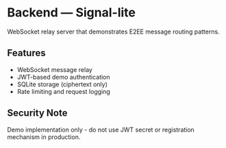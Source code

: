 # Backend — Signal-lite

WebSocket relay server that demonstrates E2EE message routing patterns.

## Features
- WebSocket message relay
- JWT-based demo authentication
- SQLite storage (ciphertext only)
- Rate limiting and request logging

## Security Note
Demo implementation only - do not use JWT secret or registration mechanism in production.